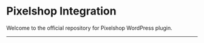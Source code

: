# Pixelshop Integration

Welcome to the official repository for Pixelshop WordPress plugin.

-----------------------